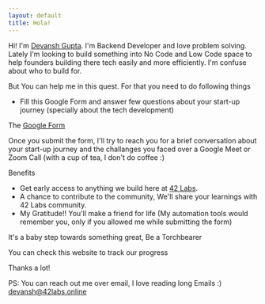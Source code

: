 ```yaml
---
layout: default
title: Hola!
---
```


Hi! I'm [Devansh Gupta](https://linkedin.com/in/devansh42). I'm Backend Developer and love problem solving. Lately I'm looking to build something into No Code and Low Code space to help founders building there tech easily and more efficiently. I'm confuse about who to build for. 

But You can help me in this quest. For that you need to do following things

- Fill this Google Form and answer few questions about your start-up journey (specially about the tech development)

The [Google Form](https://forms.gle/7aGEQPYQHF4XHEqGA)

Once you submit the form, I'll try to reach you for a brief conversation about your start-up journey and the challanges you faced over a Google Meet or Zoom Call (with a cup of tea, I don't do coffee :)

Benefits

- Get early access to anything we build here at [42 Labs](https://42labs.online?utm_source=website&utm_id=gtk&utm_medium=website_benefits).
- A chance to contribute to the community, We'll share your learnings with 42 Labs community.
- My Gratitude!! You'll make a friend for life (My automation tools would remember you, only if you allowed me while submitting the form)


It's a baby step towards something great, Be a Torchbearer

You can check this website to track our progress

Thanks a lot!

PS: You can reach out me over email, I love reading long Emails :) [devansh@42labs.online](mailto:devansh@42labs.online)
